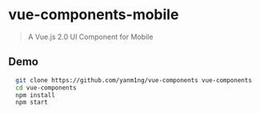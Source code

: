 # vue-components-mobile

> A Vue.js 2.0 UI Component for Mobile

## Demo

```bash
  git clone https://github.com/yanm1ng/vue-components vue-components
  cd vue-components
  npm install
  npm start
```